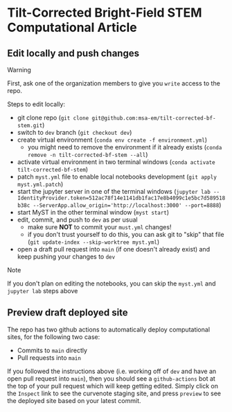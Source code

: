 # Tilt-Corrected Bright-Field STEM Computational Article

## Edit locally and push changes

> [!WARNING]
> First, ask one of the organization members to give you `write` access to the repo.

Steps to edit locally:
- git clone repo (`git clone git@github.com:msa-em/tilt-corrected-bf-stem.git`)
- switch to `dev` branch (`git checkout dev`)
- create virtual environment (`conda env create -f environment.yml`)
  - you might need to remove the environment if it already exists (`conda remove -n tilt-corrected-bf-stem --all`)
- activate virtual environment in two terminal windows (`conda activate tilt-corrected-bf-stem`)
- patch `myst.yml` file to enable local notebooks development (`git apply myst.yml.patch`)
- start the jupyter server in one of the terminal windows (`jupyter lab --IdentityProvider.token=512ac78f14e1141db1fac17e8b4099c1e5bc7d589518b38c --ServerApp.allow_origin='http://localhost:3000' --port=8888`)
- start MyST in the other terminal window (`myst start`)
- edit, commit, and push to `dev` as per usual
  - make sure **NOT** to commit your `must.yml` changes!
  - if you don't trust yourself to do this, you can ask git to "skip" that file (`git update-index --skip-worktree myst.yml`)
- open a draft pull request into `main` (if one doesn't already exist) and keep pushing your changes to `dev`

> [!NOTE]
> If you don't plan on editing the notebooks, you can skip the `myst.yml` and `jupyter lab` steps above

## Preview draft deployed site
The repo has two github actions to automatically deploy computational sites, for the following two case:
- Commits to `main` directly
- Pull requests into `main`

If you followed the instructions above (i.e. working off of `dev` and have an open pull request into `main`), then you should see a `github-actions` bot at the top of your pull request which will keep getting edited.
Simply click on the `Inspect` link to see the curvenote staging site, and press `preview` to see the deployed site based on your latest commit.
